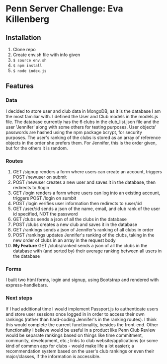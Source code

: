 # Penn Server Challenge: Eva Killenberg
## Installation
1. Clone repo
2. Create env.sh file with info given
3. `$ source env.sh`
4. `$ npm install`
5. `$ node index.js`

## Features
### Data
I decided to store user and club data in MongoDB, as it is the database I am the
most familiar with. I defined the User and Club models in the models.js file.
The database currently has the 6 clubs in the club_list.json file and the user
'Jennifer' along with some others for testing purposes. User objects' passwords
are hashed using the npm package bcrypt, for security purposes. The user's
ranking of the clubs is stored as an array of reference objects in the order
she prefers them. For Jennifer, this is the order given, but for the others it
is random.

### Routes
1. GET /signup renders a form where users can create an account, triggers
POST /newuser on submit
2. POST /newuser creates a new user and saves it in the database, then redirects
to /login
3. GET /login renders a form where users can log into an existing account,
triggers POST /login on sumbit
4. POST /login verifies user information then redirects to /user/:id
5. GET /user/:id sends a json of the name, email, and club rank of the user id
specified, NOT the password
6. GET /clubs sends a json of all the clubs in the database
7. POST /clubs creates a new club and saves it in the database
8. GET /rankings sends a json of Jennifer's ranking of all clubs in order
9. POST /rankings updates Jennifer's ranking of the clubs, taking in the new
order of clubs in an array in the request body
10. **My Feature** GET /clubs/ranked sends a json of all the clubs in the
database with (and sorted by) their average ranking between all users in the
database

### Forms
I built two html forms, login and signup, using Bootstrap and rendered with
express-handlebars.

### Next steps
If I had additional time I would implement Passport.js to authenticate users
and store user sessions once logged in in order to access their own rankings
(rather than hard-coding Jennifer's in the ranking routes). I think this would
complete the current functionality, besides the front-end.
Other functionality I believe would be useful in a product like Penn Club Review
would be separate rankings based on things like time commitment, community,
development, etc.; links to club website/applications (or some kind of common
app for clubs - would make life a lot easier); a recommendation system based on
the user's club rankings or even their major/classes, if the information is
accessible.

